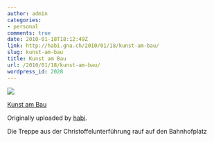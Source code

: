 ```yaml
---
author: admin
categories:
- personal
comments: true
date: 2010-01-18T18:12:49Z
link: http://habi.gna.ch/2010/01/18/kunst-am-bau/
slug: kunst-am-bau
title: Kunst am Bau
url: /2010/01/18/kunst-am-bau/
wordpress_id: 2028
---
```


[![](http://farm3.static.flickr.com/2782/4285654688_79a3c3c74f_m.jpg)](http://www.flickr.com/photos/habi/4285654688/)
   

 
  [Kunst am Bau](http://www.flickr.com/photos/habi/4285654688/)
    

  Originally uploaded by [habi](http://www.flickr.com/people/habi/).
 



Die Treppe aus der Christoffelunterführung rauf auf den Bahnhofplatz
  

